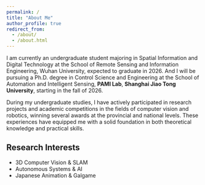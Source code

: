 ```yaml
---
permalink: /
title: "About Me"
author_profile: true
redirect_from:
  - /about/
  - /about.html
---
```


I am currently an undergraduate student majoring in Spatial Information and Digital Technology at the School of Remote Sensing and Information Engineering, Wuhan University, expected to graduate in 2026. And I will be pursuing a Ph.D. degree in Control Science and Engineering at the School of Automation and Intelligent Sensing, **PAMI Lab**, **Shanghai Jiao Tong University**, starting in the fall of 2026.

During my undergraduate studies, I have actively participated in research projects and academic competitions in the fields of computer vision and robotics, winning several awards at the provincial and national levels. These experiences have equipped me with a solid foundation in both theoretical knowledge and practical skills.

## Research Interests

- 3D Computer Vision & SLAM
- Autonomous Systems & AI
- Japanese Animation & Galgame
